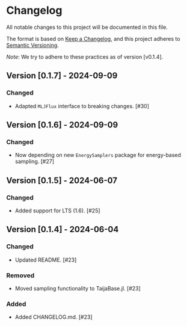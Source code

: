 # Changelog

All notable changes to this project will be documented in this file.

The format is based on [Keep a Changelog](https://keepachangelog.com/en/1.1.0/), and this project adheres to [Semantic Versioning](https://semver.org/spec/v2.0.0.html).

*Note*: We try to adhere to these practices as of version [v0.1.4].

## Version [0.1.7] - 2024-09-09

### Changed

- Adapted `MLJFlux` interface to breaking changes. [#30]

## Version [0.1.6] - 2024-09-09

### Changed

- Now depending on new `EnergySamplers` package for energy-based sampling. [#27]

## Version [0.1.5] - 2024-06-07

### Changed

- Added support for LTS (1.6). [#25]

## Version [0.1.4] - 2024-06-04

### Changed

- Updated README. [#23]

### Removed

- Moved sampling functionality to TaijaBase.jl. [#23]

### Added

- Added CHANGELOG.md. [#23]
